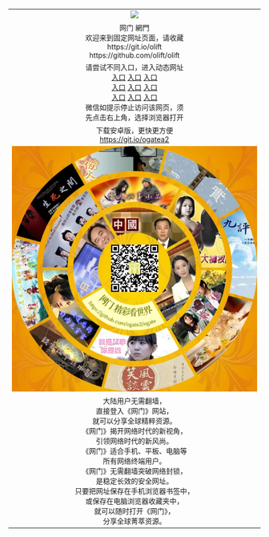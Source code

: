 <table>
  <tr>
    <td align=center><img src="https://cloud.githubusercontent.com/assets/11880933/13434984/f430fae2-e012-11e5-814f-c2df1e82b247.jpg" /></td>
  </tr>
  <tr>
    <td align=center>网门 網門<br/>
      欢迎来到固定网址页面，请收藏<br/>
      https://git.io/olift<br/>
      https://github.com/olift/olift<br/>
    </td>
  </tr>
  <tr>
    <td align=center>请尝试不同入口，进入动态网址<br/>
      <a href="https://s3.us-east-2.amazonaws.com/ogateo/show.htm?from=ogit">入口</a>
      <a href="https://s3.eu-west-2.amazonaws.com/ogatel/show.htm?from=ogit">入口</a>
      <a href="https://s3-ap-southeast-2.amazonaws.com/ogatey/show.htm?from=ogit">入口</a><br/>
      <a href="https://s3.ap-northeast-2.amazonaws.com/ogates/show.htm?from=ogit">入口</a>
      <a href="https://s3.eu-central-1.amazonaws.com/ogatef/show.htm?from=ogit">入口</a>
      <a href="https://s3.ap-south-1.amazonaws.com/ogatem/show.htm?from=ogit">入口</a><br/>
      <a href="https://s3-us-west-1.amazonaws.com/ogaten/show.htm?from=ogit">入口</a>
      <a href="https://s3.ca-central-1.amazonaws.com/ogatec/show.htm?from=ogit">入口</a>
      <a href="https://s3-ap-northeast-1.amazonaws.com/ogatet/show.htm?from=ogit">入口</a><br/>
      微信如提示停止访问该网页，须<br/>
      先点击右上角，选择浏览器打开<br/>
    </td>
  </tr>
  <tr>
    <td align=center>
      下载安卓版，更快更方便<br/><a href="https://raw.githubusercontent.com/oGate2/Up/master/oGate.apk">https://git.io/ogatea2</a><br/>
    </td>
  </tr>
  <tr>
    <td align=center><img src="https://raw.githubusercontent.com/olift/olift/master/oGate_640.jpg"/></td>
  </tr>
  <tr>
    <td align=center>
大陆用户无需翻墙，<br/>
直接登入《网门》网站，<br/>就可以分享全球精粹资源。<br/>
《网门》揭开网络时代的新视角，<br/>引领网络时代的新风尚。<br/>
《网门》适合手机、平板、电脑等<br/>所有网络终端用户。<br/>
《网门》无需翻墙突破网络封锁，<br/>是稳定长效的安全网址。<br/>
只要把网址保存在手机浏览器书签中，<br/>或保存在电脑浏览器收藏夹中，<br/>
就可以随时打开《网门》，<br/>
分享全球菁萃资源。<br/></td>
  </tr>
</table>
